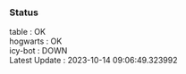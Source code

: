 ### Status


table : OK  
hogwarts : OK  
icy-bot : DOWN  
Latest Update : 2023-10-14 09:06:49.323992
